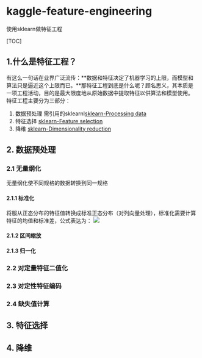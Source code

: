 # kaggle-feature-engineering
使用sklearn做特征工程

[TOC]


## 1.什么是特征工程？
有这么一句话在业界广泛流传：**数据和特征决定了机器学习的上限，而模型和算法只是逼近这个上限而已。**那特征工程到底是什么呢？顾名思义，其本质是一项工程活动，目的是最大限度地从原始数据中提取特征以供算法和模型使用。
<br>特征工程主要分为三部分：
1. 数据预处理 需引用的sklearnl[sklearn-Processing data](http://scikit-learn.org/stable/modules/preprocessing.html#non-linear-transformation)
1. 特征选择 [sklearn-Feature selection](http://scikit-learn.org/stable/modules/feature_selection.html)
1. 降维 [sklearn-Dimensionality reduction](http://scikit-learn.org/stable/modules/decomposition.html#decompositions)

## 2. 数据预处理

### 2.1 无量纲化
无量纲化使不同规格的数据转换到同一规格
#### 2.1.1 标准化
将服从正态分布的特征值转换成标准正态分布（对列向量处理），标准化需要计算特征的均值和标准差，公式表达为：
![](http://images2015.cnblogs.com/blog/927391/201605/927391-20160502113957732-1062097580.png)
#### 2.1.2 区间缩放
#### 2.1.3 归一化

### 2.2 对定量特征二值化

### 2.3 对定性特征编码

### 2.4 缺失值计算


## 3. 特征选择


## 4. 降维

